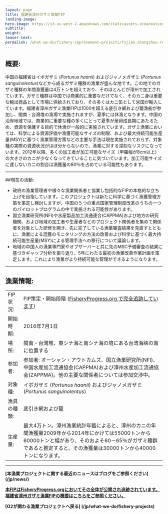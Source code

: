 ```yaml
---
layout: page 
title: 福建省漳州ガザミ漁業FIP
landing-image:
hero-image: https://s3-us-west-2.amazonaws.com/staticassets.oceanoutcomes.org/hero+photos/fujian-zhangzhou-red-swimming-crab-hero.jpg
subtitle:
weight: 
teaser-text:
permalink: /what-we-do/fishery-improvement-projects/fujian-zhangzhou-red-swimming-crab
---
```

<h2>概要:</h2>

中国の福建省はイボガザミ (*Portunus haanii*) およびジャノメガザミ (*Portunus sanguinolentus*)などから成るガザミ種群の漁業が盛んな地です。この地でのガザミ種群の年間漁獲量は4万トンを超えており、そのほとんどが漳州で加工されています。ガザミ種群は中国では商業的に重要なだけでなく、そのカニ身は重要な輸出商品として市場に供給されており、その多くはカニ缶として米国が輸入しています。福建省漳州ガザミ漁業FIPは1000を超える底引き網および籠漁船が参加し、閩南・台灣堆の漁場で実施されますが、夏季には休漁となります。中国の沿岸地域では、商業的に重要な種の多くにとって夏季が産卵成長期にあたるため、資源を保護する目的で休漁が一般的に実施されています。ガザミ漁業においては、科学による資源評価や漁獲可能なサイズの制限、および最大持続可能生産量(MSY)に基づく漁業管理方策などの主要な手法は現在実施されておらず、対象種の実際の資源状況がほぼ分からないので、漁業に対する深刻なリスクになっています。2012年以降、多くの加工者が加工可能なサイズ（甲羅幅が8cm以上）の大きさのカニが少なくなってきていることに気づいています。加工可能サイズに達しないカニの割合は漁獲量の80％を占めている可能性もあります。

---

##現在の活動:

* 政府の漁業管理者や様々な漁業関係者と協業し包括的なFIPの本格的な立ち上げを目指しています。このプロジェクトは新たに科学に基づく漁獲管理方策を策定し検討しますが、中国の５つの重点国家管理制度改革のうちの一つのパイロットプログラムの中で実施される可能性があります。
* 国立漁業研究所(NFI)や水産製品加工流通連合(CAPPMA)および地方の研究機関、および地域の加工者や生産者などのプロジェクト関係者を集めて関係者を対象とした研修を開き、先に完了している漁業審査結果を見直すとともに、漁業による混獲のモニタリングの方法の改善および科学に基づく最大持続可能生産量(MSY)による管理手法への移行について議論します。
* 地域の中国人の漁業専門家やオブザーバーと共に先のMSC予備審査の結果に基づきギャップ分析を振り返り、5年にわたる最初の漁業改善作業計画を策定します。これにより漁業がより持続可能な管理ができるようになります。

---


<h2>漁業情報:</h2>

|||
| :--- | --- |
| FIP状況: |  FIP策定・開始段階 (<a href="https://fisheryprogress.org/fip-profile/prospective-china-fujian-zhangzhou-red-swimming-crab-bottom-trawl-pottrap" target="_blank">FisheryProgress.org で完全追跡しています</a>) |
| 開始時期: | 2016年7月1日 |
| 場所: | 閩南・台灣堆、東シナ海と南シナ海の境にある台湾海峡の南に位置する |
| 参加者: | 参加者: オーシャン・アウトカムズ、国立漁業研究所(NFI)、中国水産加工流通協会(CAPPMA)および漳州水産加工流通協会(ZAPPMA)。他の主要な関係者については参加交渉中。 |
| 対象種: | イボガザミ (*Portunus haanii*) およびジャノメガザミ (*Portunus sanguinolentus*) |
| 漁具の種類: | 底引き網および籠 |
| 生産量: | 最大4万トン。漳州漁業統計年鑑によると、漳州のカニの年間漁獲量2009年から2014年にかけては55000トンから60000トンと幅があり、そのおよそ60－65％がガザミ種群であると推定すると、その漁獲量は30000トンから40000トンになります。 |

---

**[本漁業プロジェクトに関する最近のニュースはブログをご参照ください] (/jp/news/)**

<a href="https://fisheryprogress.org/fip-profile/prospective-china-fujian-zhangzhou-red-swimming-crab-bottom-trawl-pottrap" target="_blank">**本FIPはFisheryProgress.orgにおいてその全体が公開され追跡されています。福建省漳州ガザミ漁業FIPの概要はこちらをご参照ください。**</a>

**[O2が関わる漁業プロジェクトへ戻る] (/jp/what-we-do/fishery-projects)** 

